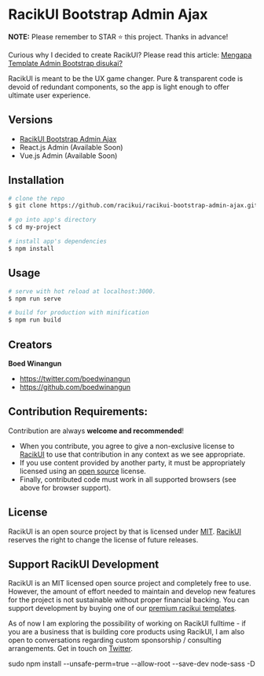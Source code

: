 # RacikUI Bootstrap Admin Ajax

**NOTE:** Please remember to STAR :star: this project. Thanks in advance!

Curious why I decided to create RacikUI? Please read this article: [Mengapa Template Admin Bootstrap disukai?](https://medium.com/@boedwinangun/master-of-none-1031b2eb8731)

RacikUI is meant to be the UX game changer. Pure & transparent code is devoid of redundant components, so the app is light enough to offer ultimate user experience.

## Versions

* [RacikUI Bootstrap Admin Ajax](https://github.com/racikui/racikui-bootstrap-admin-ajax)
* React.js Admin (Available Soon)
* Vue.js Admin (Available Soon)

## Installation

``` bash
# clone the repo
$ git clone https://github.com/racikui/racikui-bootstrap-admin-ajax.git my-project

# go into app's directory
$ cd my-project

# install app's dependencies
$ npm install
```

## Usage

``` bash
# serve with hot reload at localhost:3000.
$ npm run serve

# build for production with minification
$ npm run build
```

## Creators

**Boed Winangun**

* <https://twitter.com/boedwinangun>
* <https://github.com/boedwinangun>

## Contribution Requirements:

Contribution are always **welcome and recommended**! 

- When you contribute, you agree to give a non-exclusive license to [RacikUI](https://github.com/racikui) to use that contribution in any context as we see appropriate.
- If you use content provided by another party, it must be appropriately licensed using an [open source](http://opensource.org/licenses) license.
- Finally, contributed code must work in all supported browsers (see above for browser support).

License
-------
RacikUI is an open source project by that is licensed under [MIT](http://opensource.org/licenses/MIT). [RacikUI](https://github.com/racikui)
reserves the right to change the license of future releases.

## Support RacikUI Development

RacikUI is an MIT licensed open source project and completely free to use. However, the amount of effort needed to maintain and develop new features for the project is not sustainable without proper financial backing. You can support development by buying one of our [premium racikui templates]().

As of now I am exploring the possibility of working on RacikUI fulltime - if you are a business that is building core products using RacikUI, I am also open to conversations regarding custom sponsorship / consulting arrangements. Get in touch on [Twitter](https://twitter.com/boedwinangun).

sudo npm install --unsafe-perm=true --allow-root --save-dev node-sass -D
